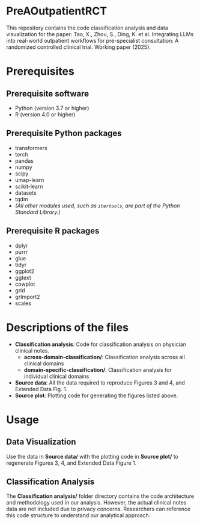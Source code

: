 # PreAOutpatientRCT
This repository contains the code classification analysis and data visualization for the paper: Tao, X., Zhou, S., Ding, K. et al. Integrating LLMs into real-world outpatient workflows for pre-specialist consultation: A randomized controlled clinical trial. Working paper (2025). 

# Prerequisites
## Prerequisite software 
* Python (version 3.7 or higher)
* R (version 4.0 or higher)
## Prerequisite Python packages
* transformers
* torch
* pandas
* numpy
* scipy
* umap-learn
* scikit-learn
* datasets
* tqdm
* *(All other modules used, such as `itertools`, are part of the Python Standard Library.)*
## Prerequisite R packages
* dplyr
* purrr
* glue
* tidyr
* ggplot2
* ggtext
* cowplot
* grid
* grImport2
* scales

# Descriptions of the files
* **Classification analysis**: Code for classification analysis on physician clinical notes.
  - **across-domain-classification/**:
    Classification analysis across all clinical domains
  - **domain-specific-classification/**:
    Classification analysis for individual clinical domains
* **Source data**: All the data required to reproduce Figures 3 and 4, and Extended Data Fig. 1. 
* **Source plot**: Plotting code for generating the figures listed above. 

# Usage
## Data Visualization
Use the data in **Source data/** with the plotting code in **Source plot/** to regenerate Figures 3, 4, and Extended Data Figure 1.
## Classification Analysis
The **Classification analysis/** folder directory contains the code architecture and methodology used in our analysis. However, the actual clinical notes data are not included due to privacy concerns. Researchers can reference this code structure to understand our analytical approach.


